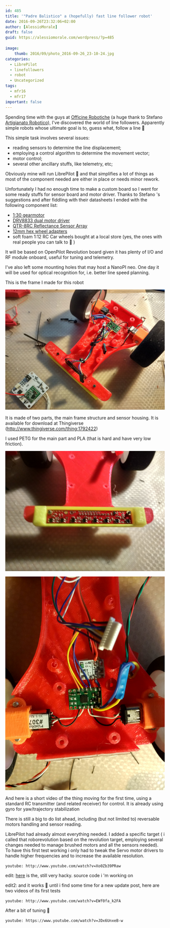 ```yaml
---
id: 485
title: '"Padre Balistico" a (hopefully) fast line follower robot'
date: 2016-09-26T23:32:06+02:00
author: [AlessioMorale]
draft: false
guid: https://alessiomorale.com/wordpress/?p=485

image:
    thumb: 2016/09/photo_2016-09-26_23-10-24.jpg
categories:
  - LibrePilot
  - linefollowers
  - robot
  - Uncategorized
tags:
  - mfr16
  - mfr17
important: false
---
```


Spending time with the guys at [Officine Robotiche](http://www.officinerobotiche.it/) (a huge thank to Stefano [Artigianato Robotico](https://www.facebook.com/ArtigianatoRobotico)), I've discovered the world of line followers. Apparently simple robots whose ultimate goal is to, guess what, follow a line 🙂

This simple task involves several issues:

- reading sensors to determine the line displacement;
- employing a control algorithm to determine the movement vector;
- motor control;
- several other ancillary stuffs, like telemetry, etc;

Obviously mine will run LibrePilot 🙂 and that simplifies a lot of things as most of the component needed are either in place or needs minor rework.

Unfortunately I had no enough time to make a custom board so I went for some ready stuffs for sensor board and motor driver. Thanks to Stefano 's suggestions and after fiddling with their datasheets I ended with the following component list:

- [1:30 gearmotor](https://www.pololu.com/product/2212)
- [DRV8833 dual motor driver](https://www.pololu.com/product/2130)
- [QTR-8RC Reflectance Sensor Array](https://www.pololu.com/product/961)
- [12mm hex wheel adapters](https://www.pololu.com/product/2682)
- soft foam 1:12 RC Car wheels bought at a local store (yes, the ones with real people you can talk to 🙂 )

It will be based on OpenPilot Revolution board given it has plenty of I/O and RF module onboard, useful for tuning and telemetry.

I've also left some mounting holes that may host a NanoPI neo. One day it will be used for optical recognition for, i.e. better line speed planning.

This is the frame I made for this robot

![frame](/images/2016/09/IMG_20160925_195509_HDR.jpg)

It is made of two parts, the main frame structure and sensor housing. It is available for download at Thingiverse (<http://www.thingiverse.com/thing:1792422>)

I used PETG for the main part and PLA (that is hard and have very low friction).

![](/images/2016/09/IMG_20160925_195654_HDR.jpg)

![](/images/2016/09/IMG_20160925_194736_HDR.jpg)

And here is a short video of the thing moving for the first time, using a standard RC transmitter (and related receiver) for control. It is already using gyro for yaw/trajectory stabilization

There is still a big to do list ahead, including (but not limited to) reversable motors handling and sensor reading.

LibrePilot had already almost everything needed. I added a specific target ( i called that roborevolution based on the revolution target, employing several changes needed to manage brushed motors and all the sensors needed). To have this first test working i only had to tweak the Servo motor drivers to handle higher frequencies and to increase the available resolution.

`youtube: http://www.youtube.com/watch?v=Xo0Zb39PRaw`

edit: [here](https://github.com/AlessioMorale/LibrePilot/tree/amorale/linefollower) is the, still very hacky. source code i 'm working on

edit2: and it works 🙂 until i find some time for a new update post, here are two videos of its first tests

`youtube: http://www.youtube.com/watch?v=EWf0fa_k2FA`

After a bit of tuning 🙂

`youtube: https://www.youtube.com/watch?v=JDx6UnxeB-w`
